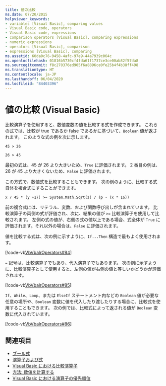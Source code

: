 ```yaml
---
title: 値の比較
ms.date: 07/20/2015
helpviewer_keywords:
- variables [Visual Basic], comparing values
- Visual Basic code, operators
- Visual Basic code, expressions
- comparison operators [Visual Basic], comparing expressions
- numeric expressions
- operators [Visual Basic], comparison
- expressions [Visual Basic], comparing
ms.assetid: 60da0c76-9458-4afc-97e9-44a7939c064c
ms.openlocfilehash: 01816b5730cf4fda61f1737ce3ce00ab82f57da8
ms.sourcegitcommit: f8c270376ed905f6a8896ce0fe25b4f4b38ff498
ms.translationtype: HT
ms.contentlocale: ja-JP
ms.lasthandoff: 06/04/2020
ms.locfileid: "84403396"
---
```

# <a name="value-comparisons-visual-basic"></a>値の比較 (Visual Basic)
比較演算子を使用すると、数値変数の値を比較する式を作成できます。 これらの式では、比較が true であるか false であるかに基づいて、`Boolean` 値が返されます。 このような式の例を次に示します。  
  
 `45 > 26`  
  
 `26 > 45`  
  
 最初の式は、45 が 26 より大きいため、`True` に評価されます。 2 番目の例は、26 が 45 より大きくないため、`False` に評価されます。  
  
 この方式で、数値式を比較することもできます。 次の例のように、比較する式自体を複合式にすることができます。  
  
 `x / 45 * (y +17) >= System.Math.Sqrt(z) / (p - (x * 16))`  
  
 前の複合式には、リテラル、変数、および関数呼び出しが含まれています。 比較演算子の両側の式が評価され、次に、結果の値が `>=` 比較演算子を使用して比較されます。 左側の式の値が、右側の式の値以上である場合、式全体が `True` に評価されます。それ以外の場合は、`False` に評価されます。  
  
 値を比較する式は、次の例に示すように、`If...Then` 構造で最もよく使用されます。  
  
 [!code-vb[VbVbalrOperators#84](~/samples/snippets/visualbasic/VS_Snippets_VBCSharp/VbVbalrOperators/VB/Class1.vb#84)]  
  
 `=` 記号は、比較演算子でもあり、代入演算子でもあります。 次の例に示すように、比較演算子として使用すると、左側の値が右側の値と等しいかどうかが評価されます。  
  
 [!code-vb[VbVbalrOperators#85](~/samples/snippets/visualbasic/VS_Snippets_VBCSharp/VbVbalrOperators/VB/Class1.vb#85)]  
  
 `If`、`While`、`Loop`、または `ElseIf` ステートメント内などの `Boolean` 値が必要な任意の場所や、`Boolean` 変数に値を代入したり渡したりする場合に、比較式を使用することもできます。 次の例では、比較式によって返される値が `Boolean` 変数に代入されています。  
  
 [!code-vb[VbVbalrOperators#86](~/samples/snippets/visualbasic/VS_Snippets_VBCSharp/VbVbalrOperators/VB/Class1.vb#86)]  
  
## <a name="see-also"></a>関連項目

- [ブール式](boolean-expressions.md)
- [演算子および式](index.md)
- [Visual Basic における比較演算子](comparison-operators.md)
- [方法: 数値を計算する](how-to-calculate-numeric-values.md)
- [Visual Basic における演算子の優先順位](../../../language-reference/operators/operator-precedence.md)
